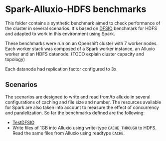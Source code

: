 # Spark-Alluxio-HDFS benchmarks

This folder contains a synthetic benchmark aimed to check performance of the cluster in several scenarios. It's based on [DFSIO](http://blog.unit1127.com/blog/2013/08/28/benchmarks/) benchmark for HDFS and adapted to work in this environment using Spark.

These benchmarks were run on an Openshift cluster with 7 worker nodes. Each worker stack was composed of a Spark worker instance, an Alluxio worker and an HDFS datanode. (TODO explain cluster capacity and topology)

Each datanode had replication factor configured to 3x.

## Scenarios

The scenarios are designed to write and read from/to alluxio in several configurations of caching and file size and number. The resources available for Spark are also taken into account to measure the effect of concurrency and paralelization. So far the benchmarks defined are the following:

* [TestDFSIO](./dfsio/README.md)
* Write files of 1GB into Alluxio using write-type `CACHE_THROUGH` to HDFS. Read the same files from Alluxio using readtype `CACHE`.
